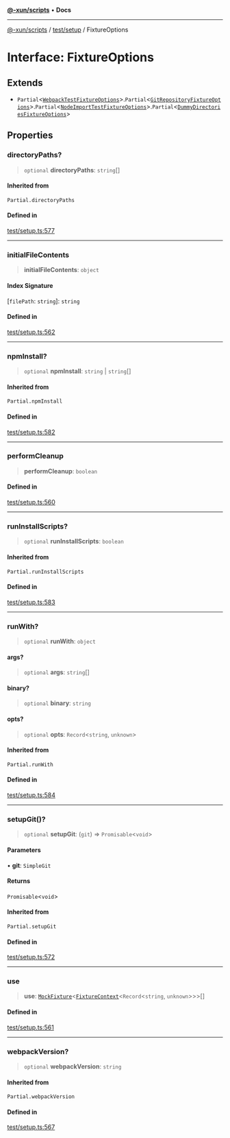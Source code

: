 [**@-xun/scripts**](../../../README.md) • **Docs**

***

[@-xun/scripts](../../../README.md) / [test/setup](../README.md) / FixtureOptions

# Interface: FixtureOptions

## Extends

- `Partial`\<[`WebpackTestFixtureOptions`](WebpackTestFixtureOptions.md)\>.`Partial`\<[`GitRepositoryFixtureOptions`](GitRepositoryFixtureOptions.md)\>.`Partial`\<[`NodeImportTestFixtureOptions`](NodeImportTestFixtureOptions.md)\>.`Partial`\<[`DummyDirectoriesFixtureOptions`](DummyDirectoriesFixtureOptions.md)\>

## Properties

### directoryPaths?

> `optional` **directoryPaths**: `string`[]

#### Inherited from

`Partial.directoryPaths`

#### Defined in

[test/setup.ts:577](https://github.com/Xunnamius/xscripts/blob/4fd96d6123f1ac889c89848efd750e2454f43e43/test/setup.ts#L577)

***

### initialFileContents

> **initialFileContents**: `object`

#### Index Signature

 \[`filePath`: `string`\]: `string`

#### Defined in

[test/setup.ts:562](https://github.com/Xunnamius/xscripts/blob/4fd96d6123f1ac889c89848efd750e2454f43e43/test/setup.ts#L562)

***

### npmInstall?

> `optional` **npmInstall**: `string` \| `string`[]

#### Inherited from

`Partial.npmInstall`

#### Defined in

[test/setup.ts:582](https://github.com/Xunnamius/xscripts/blob/4fd96d6123f1ac889c89848efd750e2454f43e43/test/setup.ts#L582)

***

### performCleanup

> **performCleanup**: `boolean`

#### Defined in

[test/setup.ts:560](https://github.com/Xunnamius/xscripts/blob/4fd96d6123f1ac889c89848efd750e2454f43e43/test/setup.ts#L560)

***

### runInstallScripts?

> `optional` **runInstallScripts**: `boolean`

#### Inherited from

`Partial.runInstallScripts`

#### Defined in

[test/setup.ts:583](https://github.com/Xunnamius/xscripts/blob/4fd96d6123f1ac889c89848efd750e2454f43e43/test/setup.ts#L583)

***

### runWith?

> `optional` **runWith**: `object`

#### args?

> `optional` **args**: `string`[]

#### binary?

> `optional` **binary**: `string`

#### opts?

> `optional` **opts**: `Record`\<`string`, `unknown`\>

#### Inherited from

`Partial.runWith`

#### Defined in

[test/setup.ts:584](https://github.com/Xunnamius/xscripts/blob/4fd96d6123f1ac889c89848efd750e2454f43e43/test/setup.ts#L584)

***

### setupGit()?

> `optional` **setupGit**: (`git`) => `Promisable`\<`void`\>

#### Parameters

• **git**: `SimpleGit`

#### Returns

`Promisable`\<`void`\>

#### Inherited from

`Partial.setupGit`

#### Defined in

[test/setup.ts:572](https://github.com/Xunnamius/xscripts/blob/4fd96d6123f1ac889c89848efd750e2454f43e43/test/setup.ts#L572)

***

### use

> **use**: [`MockFixture`](MockFixture.md)\<[`FixtureContext`](FixtureContext.md)\<`Record`\<`string`, `unknown`\>\>\>[]

#### Defined in

[test/setup.ts:561](https://github.com/Xunnamius/xscripts/blob/4fd96d6123f1ac889c89848efd750e2454f43e43/test/setup.ts#L561)

***

### webpackVersion?

> `optional` **webpackVersion**: `string`

#### Inherited from

`Partial.webpackVersion`

#### Defined in

[test/setup.ts:567](https://github.com/Xunnamius/xscripts/blob/4fd96d6123f1ac889c89848efd750e2454f43e43/test/setup.ts#L567)
